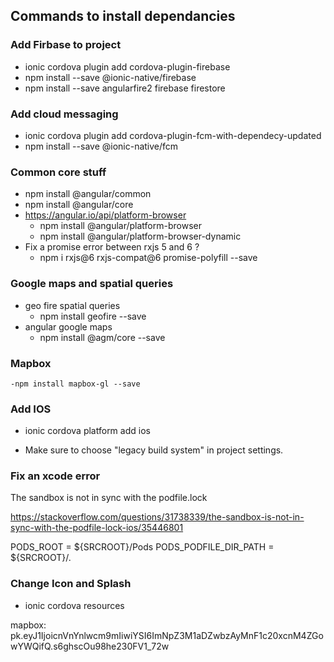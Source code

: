 ## Commands to install dependancies

### Add Firbase to project
- ionic cordova plugin add cordova-plugin-firebase
- npm install --save @ionic-native/firebase
- npm install --save angularfire2 firebase firestore

### Add cloud messaging 
- ionic cordova plugin add cordova-plugin-fcm-with-dependecy-updated
- npm install --save @ionic-native/fcm

### Common core stuff
- npm install @angular/common
- npm install @angular/core
- https://angular.io/api/platform-browser
    - npm install @angular/platform-browser
    - npm install @angular/platform-browser-dynamic
- Fix a promise error between rxjs 5 and 6 ?
    - npm i rxjs@6 rxjs-compat@6 promise-polyfill --save
  
### Google maps and spatial queries
- geo fire spatial queries
    - npm install geofire --save
- angular google maps
    - npm install @agm/core --save 

### Mapbox 
    -npm install mapbox-gl --save

### Add IOS 
- ionic cordova platform add ios

- Make sure to choose "legacy build system" in project settings.

### Fix an xcode error
The sandbox is not in sync with the podfile.lock

https://stackoverflow.com/questions/31738339/the-sandbox-is-not-in-sync-with-the-podfile-lock-ios/35446801

PODS_ROOT = ${SRCROOT}/Pods
PODS_PODFILE_DIR_PATH = ${SRCROOT}/.

### Change Icon and Splash
- ionic cordova resources

mapbox:
pk.eyJ1IjoicnVnYnlwcm9mIiwiYSI6ImNpZ3M1aDZwbzAyMnF1c20xcnM4ZGowYWQifQ.s6ghscOu98he230FV1_72w